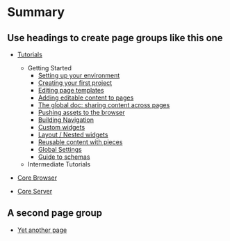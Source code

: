 # Summary

## Use headings to create page groups like this one


* [Tutorials](tutorials/README.md)
    * Getting Started
        * [Setting up your environment](tutorials/getting-started/setting-up-your-environment.md)
        * [Creating your first project](tutorials/getting-started/creating-your-first-project.md)
        * [Editing page templates ](tutorials/getting-started/editing-page-templates.md)
        * [Adding editable content to pages](tutorials/getting-started/adding-editable-content-to-pages.md)
        * [The global doc: sharing content across pages](tutorials/getting-started/global.md)
        * [Pushing assets to the browser](tutorials/getting-started/pushing-assets.md)
        * [Building Navigation](tutorials/getting-started/building-navigation.md)
        * [Custom widgets](tutorials/getting-started/custom-widgets.md)
        * [Layout / Nested widgets](tutorials/getting-started/layout-widgets.md)
        * [Reusable content with pieces](tutorials/getting-started/reusable-content-with-pieces.md)
        * [Global Settings](tutorials/getting-started/setting.md)
        * [Guide to schemas](tutorials/getting-started/schema-guide.md)
    * Intermediate Tutorials
        
* [Core Browser](core-browser.md)
* [Core Server](core-server.md)
    
## A second page group

* [Yet another page](another-page.md)